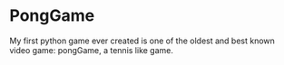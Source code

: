 # PongGame
My first python game ever created is one of the oldest and best known video game: pongGame, a tennis like game.
